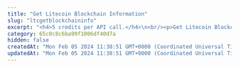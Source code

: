 ```yaml
---
title: "Get Litecoin Blockchain Information"
slug: "ltcgetblockchaininfo"
excerpt: "<h4>5 credits per API call.</h4>\n<br/><p>Get Litecoin Blockchain Information. Obtain basic info like testnet / mainnet version of the chain, current block number and it's hash.</p>\n<br />Examples of using this endpoint with the Tatum JS SDK can be found in <a href=\"https://github.com/tatumio/tatum-js/tree/v2/examples/ltc-example/src/app/ltc.blockchain.example.ts\" target=\"_blank\">Tatum LTC SDK</a>."
category: 65c0c8c6ba99f1006df40d7a
hidden: false
createdAt: "Mon Feb 05 2024 11:38:51 GMT+0000 (Coordinated Universal Time)"
updatedAt: "Mon Feb 05 2024 11:38:51 GMT+0000 (Coordinated Universal Time)"
---
```

